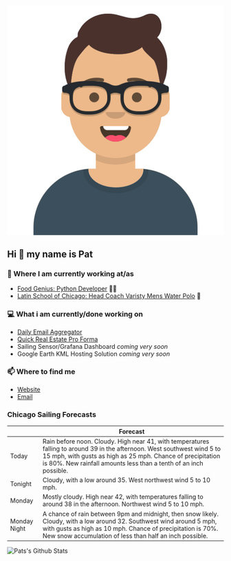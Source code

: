 [![Social banner for p-j-falconer](https://raw.githubusercontent.com/P-J-FALCONER/P-J-FALCONER/master/assets/avataaars.svg)](https://patfalconer.com/)
## Hi :wave: my name is Pat

### 💼 Where I am currently working at/as
- [Food Genius: Python Developer](https://getfoodgenius.com/) 🍔🐍
- [Latin School of Chicago: Head Coach Varisty Mens Water Polo](https://www.latinschool.org/) 🤽


### 💻 What i am currently/done working on
 - [Daily Email Aggregator](https://github.com/P-J-FALCONER/dott_daily_mail)
 - [Quick Real Estate Pro Forma](https://github.com/P-J-FALCONER/henry)
 - Sailing Sensor/Grafana Dashboard *coming very soon*
 - Google Earth KML Hosting Solution *coming very soon*

### 📫 Where to find me
 - [Website](https://patfalconer.com/)
 - [Email](mailto:patrick.j.falconer@gmail.com)


### Chicago Sailing Forecasts
|   | Forecast  |
|---|---|
| Today | Rain before noon. Cloudy. High near 41, with temperatures falling to around 39 in the afternoon. West southwest wind 5 to 15 mph, with gusts as high as 25 mph. Chance of precipitation is 80%. New rainfall amounts less than a tenth of an inch possible. |
| Tonight | Cloudy, with a low around 35. West northwest wind 5 to 10 mph. |
| Monday | Mostly cloudy. High near 42, with temperatures falling to around 38 in the afternoon. Northwest wind 5 to 10 mph. |
| Monday Night | A chance of rain between 9pm and midnight, then snow likely. Cloudy, with a low around 32. Southwest wind around 5 mph, with gusts as high as 10 mph. Chance of precipitation is 70%. New snow accumulation of less than half an inch possible. |

![Pats's Github Stats](https://github-readme-stats.vercel.app/api?username=p-j-falconer&show_icons=true&theme=radical)
